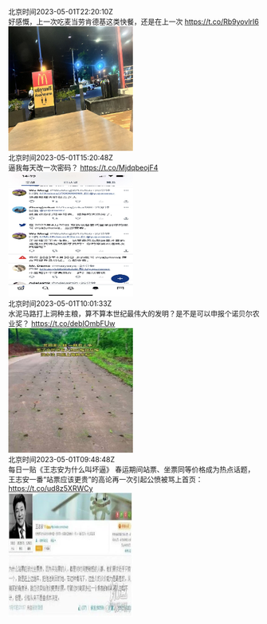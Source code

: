 北京时间2023-05-01T22:20:10Z<br>好感慨，上一次吃麦当劳肯德基这类快餐，还是在上一次 https://t.co/Rb9yovlrI6<br><img src='/temp/2023/1653041624828739585_0.jpg' width='250' height='250'><br>北京时间2023-05-01T15:20:48Z<br>逼我每天改一次密码？ https://t.co/MjdqbeojF4<br><img src='/temp/2023/1652936091488464896_0.jpg' width='250' height='250'><br>北京时间2023-05-01T10:01:33Z<br>水泥马路打上洞种主粮，算不算本世纪最伟大的发明？是不是可以申报个诺贝尔农业奖？ https://t.co/debIOmbFUw<br><img src='/temp/2023/1652855746588196865_0.jpg' width='250' height='250'><br>北京时间2023-05-01T09:48:48Z<br>每日一贴《王志安为什么叫坏逼》
春运期间站票、坐票同等价格成为热点话题，王志安一番“站票应该更贵”的高论再一次引起公愤被骂上首页： https://t.co/ud8z5XRWCy<br><img src='/temp/2023/1652852538709004289_0.jpg' width='250' height='250'><br>